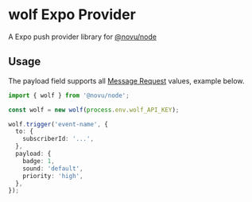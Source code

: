 # wolf Expo Provider

A Expo push provider library for [@novu/node](https://github.com/wolfhq/wolf)

## Usage

The payload field supports all [Message Request](https://docs.expo.dev/push-notifications/sending-notifications/#message-request-format) values, example below.

```ts
import { wolf } from '@novu/node';

const wolf = new wolf(process.env.wolf_API_KEY);

wolf.trigger('event-name', {
  to: {
    subscriberId: '...',
  },
  payload: {
    badge: 1, 
    sound: 'default',
    priority: 'high',
  },
});
```
